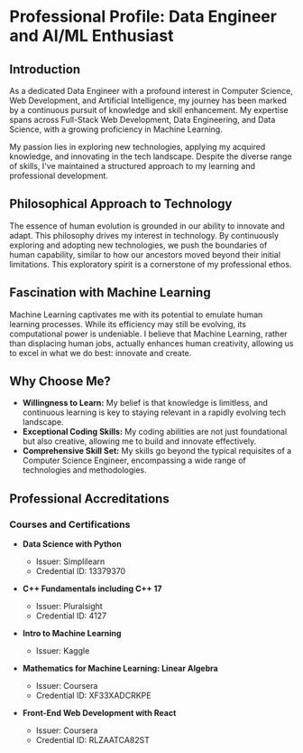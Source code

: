 # Professional Profile: Data Engineer and AI/ML Enthusiast

## Introduction

As a dedicated Data Engineer with a profound interest in Computer Science, Web Development, and Artificial Intelligence, my journey has been marked by a continuous pursuit of knowledge and skill enhancement. My expertise spans across Full-Stack Web Development, Data Engineering, and Data Science, with a growing proficiency in Machine Learning.

My passion lies in exploring new technologies, applying my acquired knowledge, and innovating in the tech landscape. Despite the diverse range of skills, I've maintained a structured approach to my learning and professional development.

## Philosophical Approach to Technology

The essence of human evolution is grounded in our ability to innovate and adapt. This philosophy drives my interest in technology. By continuously exploring and adopting new technologies, we push the boundaries of human capability, similar to how our ancestors moved beyond their initial limitations. This exploratory spirit is a cornerstone of my professional ethos.

## Fascination with Machine Learning

Machine Learning captivates me with its potential to emulate human learning processes. While its efficiency may still be evolving, its computational power is undeniable. I believe that Machine Learning, rather than displacing human jobs, actually enhances human creativity, allowing us to excel in what we do best: innovate and create.

## Why Choose Me?

- **Willingness to Learn:** My belief is that knowledge is limitless, and continuous learning is key to staying relevant in a rapidly evolving tech landscape.
- **Exceptional Coding Skills:** My coding abilities are not just foundational but also creative, allowing me to build and innovate effectively.
- **Comprehensive Skill Set:** My skills go beyond the typical requisites of a Computer Science Engineer, encompassing a wide range of technologies and methodologies.

## Professional Accreditations

### Courses and Certifications

- **Data Science with Python**
  - Issuer: Simplilearn
  - Credential ID: 13379370

- **C++ Fundamentals including C++ 17**
  - Issuer: Pluralsight
  - Credential ID: 4127

- **Intro to Machine Learning**
  - Issuer: Kaggle

- **Mathematics for Machine Learning: Linear Algebra**
  - Issuer: Coursera
  - Credential ID: XF33XADCRKPE

- **Front-End Web Development with React**
  - Issuer: Coursera
  - Credential ID: RLZAATCA82ST
